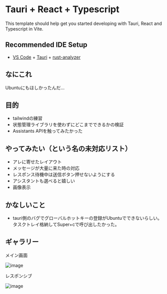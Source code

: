 # Tauri + React + Typescript

This template should help get you started developing with Tauri, React and Typescript in Vite.

## Recommended IDE Setup

- [VS Code](https://code.visualstudio.com/) + [Tauri](https://marketplace.visualstudio.com/items?itemName=tauri-apps.tauri-vscode) + [rust-analyzer](https://marketplace.visualstudio.com/items?itemName=rust-lang.rust-analyzer)

## なにこれ
Ubuntuにもほしかったんだ...

## 目的
- tailwindの練習
- 状態管理ライブラリを使わずにどこまでできるかの検証
- Assistants APIを触ってみたかった

## やってみたい（という名の未対応リスト）
- アレに寄せたレイアウト
- メッセージが大量に来た時の対応
- レスポンス待機中は送信ボタン押せないようにする
- アシスタントも選べると嬉しい
- 画像表示

## かなしいこと
- tauri側のバグでグローバルホットキーの登録がUbuntuでできないらしい。タスクトレイ格納してSuper+cで呼び出したかった。


## ギャラリー
メイン画面

![image](https://github.com/nnkkd/desktop-copilot/assets/51479021/103883db-7193-4a14-831b-4f6f56bf0dcf)

レスポンシブ

![image](https://github.com/nnkkd/desktop-copilot/assets/51479021/7ffb7792-495d-4535-a1b1-0b5ec1c4148a)
